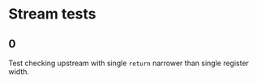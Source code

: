 # Stream tests

## 0
Test checking upstream with single `return` narrower than single register width.

